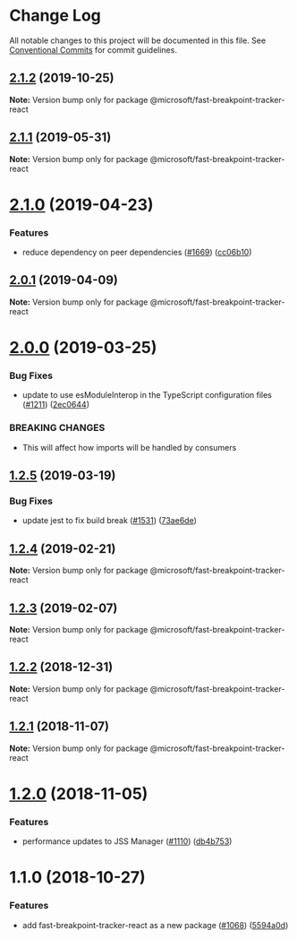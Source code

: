 # Change Log

All notable changes to this project will be documented in this file.
See [Conventional Commits](https://conventionalcommits.org) for commit guidelines.

## [2.1.2](https://github.com/Microsoft/fast-dna/compare/@microsoft/fast-breakpoint-tracker-react@2.1.1...@microsoft/fast-breakpoint-tracker-react@2.1.2) (2019-10-25)

**Note:** Version bump only for package @microsoft/fast-breakpoint-tracker-react





## [2.1.1](https://github.com/Microsoft/fast-dna/compare/@microsoft/fast-breakpoint-tracker-react@2.1.0...@microsoft/fast-breakpoint-tracker-react@2.1.1) (2019-05-31)

**Note:** Version bump only for package @microsoft/fast-breakpoint-tracker-react





# [2.1.0](https://github.com/Microsoft/fast-dna/compare/@microsoft/fast-breakpoint-tracker-react@2.0.1...@microsoft/fast-breakpoint-tracker-react@2.1.0) (2019-04-23)


### Features

* reduce dependency on peer dependencies ([#1669](https://github.com/Microsoft/fast-dna/issues/1669)) ([cc06b10](https://github.com/Microsoft/fast-dna/commit/cc06b10))





## [2.0.1](https://github.com/Microsoft/fast-dna/compare/@microsoft/fast-breakpoint-tracker-react@2.0.0...@microsoft/fast-breakpoint-tracker-react@2.0.1) (2019-04-09)

**Note:** Version bump only for package @microsoft/fast-breakpoint-tracker-react





# [2.0.0](https://github.com/Microsoft/fast-dna/compare/@microsoft/fast-breakpoint-tracker-react@1.2.5...@microsoft/fast-breakpoint-tracker-react@2.0.0) (2019-03-25)


### Bug Fixes

* update to use esModuleInterop in the TypeScript configuration files ([#1211](https://github.com/Microsoft/fast-dna/issues/1211)) ([2ec0644](https://github.com/Microsoft/fast-dna/commit/2ec0644))


### BREAKING CHANGES

* This will affect how imports will be handled by
consumers





## [1.2.5](https://github.com/Microsoft/fast-dna/compare/@microsoft/fast-breakpoint-tracker-react@1.2.4...@microsoft/fast-breakpoint-tracker-react@1.2.5) (2019-03-19)


### Bug Fixes

* update jest to fix build break ([#1531](https://github.com/Microsoft/fast-dna/issues/1531)) ([73ae6de](https://github.com/Microsoft/fast-dna/commit/73ae6de))





## [1.2.4](https://github.com/Microsoft/fast-dna/compare/@microsoft/fast-breakpoint-tracker-react@1.2.3...@microsoft/fast-breakpoint-tracker-react@1.2.4) (2019-02-21)

**Note:** Version bump only for package @microsoft/fast-breakpoint-tracker-react





## [1.2.3](https://github.com/Microsoft/fast-dna/compare/@microsoft/fast-breakpoint-tracker-react@1.2.2...@microsoft/fast-breakpoint-tracker-react@1.2.3) (2019-02-07)

**Note:** Version bump only for package @microsoft/fast-breakpoint-tracker-react





## [1.2.2](https://github.com/Microsoft/fast-dna/compare/@microsoft/fast-breakpoint-tracker-react@1.2.1...@microsoft/fast-breakpoint-tracker-react@1.2.2) (2018-12-31)

**Note:** Version bump only for package @microsoft/fast-breakpoint-tracker-react





## [1.2.1](https://github.com/Microsoft/fast-dna/compare/@microsoft/fast-breakpoint-tracker-react@1.2.0...@microsoft/fast-breakpoint-tracker-react@1.2.1) (2018-11-07)

**Note:** Version bump only for package @microsoft/fast-breakpoint-tracker-react





# [1.2.0](https://github.com/Microsoft/fast-dna/compare/@microsoft/fast-breakpoint-tracker-react@1.1.0...@microsoft/fast-breakpoint-tracker-react@1.2.0) (2018-11-05)


### Features

* performance updates to JSS Manager ([#1110](https://github.com/Microsoft/fast-dna/issues/1110)) ([db4b753](https://github.com/Microsoft/fast-dna/commit/db4b753))





# 1.1.0 (2018-10-27)


### Features

* add fast-breakpoint-tracker-react as a new package ([#1068](https://github.com/Microsoft/fast-dna/issues/1068)) ([5594a0d](https://github.com/Microsoft/fast-dna/commit/5594a0d))
